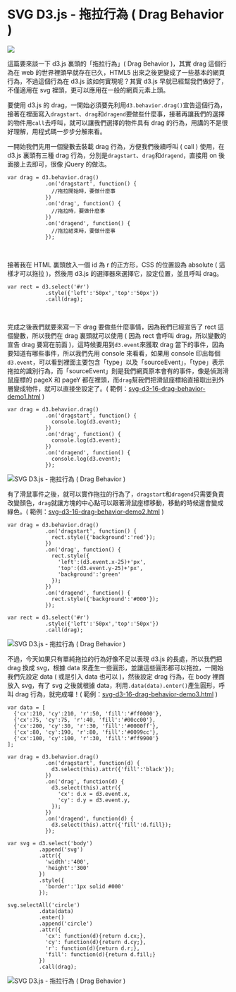 # SVG D3.js - 拖拉行為 ( Drag Behavior ) 

![](/img/articles/201509/svg-d3-16-drag-behavior.gif#preview-img) 

這篇要來談一下 d3.js 裏頭的「拖拉行為」( Drag Behavior )，其實 drag 這個行為在 web 的世界裡頭早就存在已久，HTML5 出來之後更變成了一些基本的網頁行為，不過這個行為在 d3.js 該如何實現呢？其實 d3.js 早就已經幫我們做好了，不僅適用在 svg 裡頭，更可以應用在一般的網頁元素上頭。

要使用 d3.js 的 drag，一開始必須要先利用`d3.behavior.drag()`宣告這個行為，接著在裡面寫入`dragstart`、`drag`和`dragend`要做些什麼事，接著再讓我們的選擇的物件用`call`去呼叫，就可以讓我們選擇的物件具有 drag 的行為，用講的不是很好理解，用程式碼一步步分解來看。

一開始我們先用一個變數去裝載 drag 行為，方便我們後續呼叫 ( call ) 使用，在 d3.js 裏頭有三種 drag 行為，分別是`dragstart`、`drag`和`dragend`，直接用 on 後面接上去即可，很像 jQuery 的做法。

	var drag = d3.behavior.drag()  
	            .on('dragstart', function() { 
	              //拖拉開始時，要做什麼事 
	            })
	            .on('drag', function() { 
	              //拖拉時，要做什麼事 
	            })
	            .on('dragend', function() { 
	              //拖拉結束時，要做什麼事 
	            });

<br/>

接著我在 HTML 裏頭放入一個 id 為 r 的正方形，CSS 的位置設為 absolute ( 這樣才可以拖拉 )，然後用 d3.js 的選擇器來選擇它，設定位置，並且呼叫 drag。

	var rect = d3.select('#r')
	            .style({'left':'50px','top':'50px'})
	            .call(drag);

<br/>

完成之後我們就要來寫一下 drag 要做些什麼事情，因為我們已經宣告了 rect 這個變數，所以我們在 drag 裏頭就可以使用 ( 因為 rect 會呼叫 drag，所以變數的宣告 drag 要寫在前面 )，這時候要用到`d3.event`來獲取 drag 當下的事件，因為要知道有哪些事件，所以我們先用 console 來看看，如果用 console 印出每個`d3.event`，可以看到裡面主要包含「type」以及「sourceEvent」，「type」表示拖拉的識別行為，而「sourceEvent」則是我們網頁原本會有的事件，像是偵測滑鼠座標的 pageX 和 pageY 都在裡頭，而`drag`幫我們把滑鼠座標給直接取出到外層變成物件，就可以直接坐設定了。( 範例：[svg-d3-16-drag-behavior-demo1.html](/demo/201509/svg-d3-16-drag-behavior-demo1.html) )

	var drag = d3.behavior.drag()  
	            .on('dragstart', function() { 
	              console.log(d3.event);
	            })
	            .on('drag', function() { 
	              console.log(d3.event);
	            })
	            .on('dragend', function() { 
	              console.log(d3.event);
	            });

![SVG D3.js - 拖拉行為 ( Drag Behavior )](/img/articles/201509/20150914_1_02.jpg)

有了滑鼠事件之後，就可以實作拖拉的行為了，`dragstart`和`dragend`只需要負責改變顏色，`drag`就讓方塊的中心點可以跟著滑鼠座標移動，移動的時候還會變成綠色。( 範例：[svg-d3-16-drag-behavior-demo2.html](/demo/201509/svg-d3-16-drag-behavior-demo2.html) )

	var drag = d3.behavior.drag()  
	            .on('dragstart', function() { 
	              rect.style({'background':'red'}); 
	            })
	            .on('drag', function() { 
	              rect.style({
	                'left':(d3.event.x-25)+'px',
	                'top':(d3.event.y-25)+'px',
	                'background':'green'
	              }); 
	            })
	            .on('dragend', function() { 
	              rect.style({'background':'#000'}); 
	            });
	  
	var rect = d3.select('#r')
	            .style({'left':'50px','top':'50px'})
	            .call(drag);

![SVG D3.js - 拖拉行為 ( Drag Behavior )](/img/articles/201509/20150914_1_03.gif)

不過，今天如果只有單純拖拉的行為好像不足以表現 d3.js 的長處，所以我們把 drag 換成 svg，根據 data 來產生一些圓形，並讓這些圓形都可以拖拉，一開始我們先設定 data ( 或是引入 data 也可以 )，然後設定 drag 行為，在 body 裡面放入 svg，有了 svg 之後就根據 data，利用`.data(data).enter()`產生圓形，呼叫 drag 行為，就完成囉！( 範例：[svg-d3-16-drag-behavior-demo3.html](/demo/201509/svg-d3-16-drag-behavior-demo3.html) )

	var data = [
	  {'cx':210, 'cy':210, 'r':50, 'fill':'#ff0000'},
	  {'cx':75, 'cy':75, 'r':40, 'fill':'#00cc00'},
	  {'cx':200, 'cy':30, 'r':30, 'fill':'#0000ff'},
	  {'cx':80, 'cy':190, 'r':80, 'fill':'#0099cc'},
	  {'cx':100, 'cy':100, 'r':30, 'fill':'#ff9900'}
	];

	var drag = d3.behavior.drag()  
	            .on('dragstart', function(d) { 
	              d3.select(this).attr({'fill':'black'}); 
	            })
	            .on('drag', function(d) { 
	              d3.select(this).attr({
	                'cx': d.x = d3.event.x,
	                'cy': d.y = d3.event.y,
	              }); 
	            })
	            .on('dragend', function(d) { 
	              d3.select(this).attr({'fill':d.fill}); 
	            });

	var svg = d3.select('body')
	          .append('svg')
	          .attr({
	            'width':'400',
	            'height':'300'
	          })
	          .style({
	            'border':'1px solid #000'
	          });

	svg.selectAll('circle')
	          .data(data)
	          .enter()
	          .append('circle')
	          .attr({
	            'cx': function(d){return d.cx;},
	            'cy': function(d){return d.cy;},
	            'r': function(d){return d.r;},
	            'fill': function(d){return d.fill;}
	          })
	          .call(drag);

![SVG D3.js - 拖拉行為 ( Drag Behavior )](/img/articles/201509/20150914_1_01.gif)

